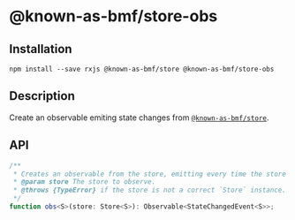 # @known-as-bmf/store-obs

<!-- [![Build Status](https://travis-ci.org/known-as-bmf/store-middleware-validator.svg?branch=master)](https://travis-ci.org/known-as-bmf/store-middleware-validator)
[![Known Vulnerabilities](https://snyk.io/test/github/known-as-bmf/store-middleware-validator/badge.svg?targetFile=package.json)](https://snyk.io/test/github/known-as-bmf/store-middleware-validator?targetFile=package.json) -->

## Installation

`npm install --save rxjs @known-as-bmf/store @known-as-bmf/store-obs`

## Description

Create an observable emiting state changes from [`@known-as-bmf/store`](https://github.com/known-as-bmf/store/tree/master/packages/store).

## API

```ts
/**
 * Creates an observable from the store, emitting every time the store is updated.
 * @param store The store to observe.
 * @throws {TypeError} if the store is not a correct `Store` instance.
 */
function obs<S>(store: Store<S>): Observable<StateChangedEvent<S>>;
```
